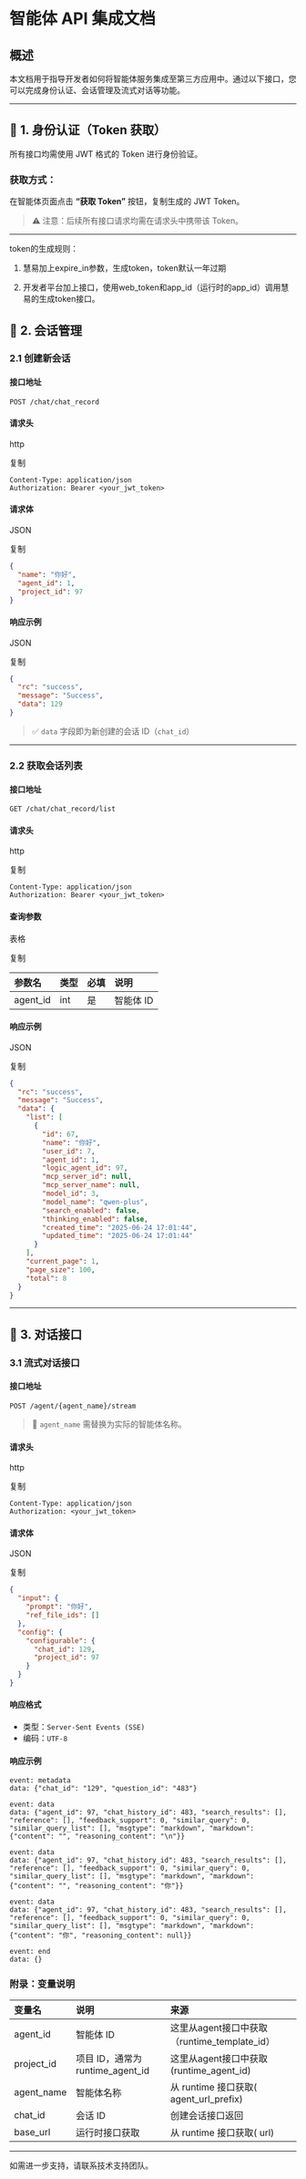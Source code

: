 # 智能体 API 集成文档

##  概述

本文档用于指导开发者如何将智能体服务集成至第三方应用中。通过以下接口，您可以完成身份认证、会话管理及流式对话等功能。

------

## 🔐 1. 身份认证（Token 获取）

所有接口均需使用 JWT 格式的 Token 进行身份验证。

### 获取方式：

在智能体页面点击 **“获取 Token”** 按钮，复制生成的 JWT Token。

> ⚠️ 注意：后续所有接口请求均需在请求头中携带该 Token。

------

token的生成规则：

1. 慧易加上expire_in参数，生成token，token默认一年过期

2. 开发者平台加上接口，使用web_token和app_id（运行时的app_id）调用慧易的生成token接口。



## 🧾 2. 会话管理

### 2.1 创建新会话

#### 接口地址

```
POST /chat/chat_record
```

#### 请求头

http

复制

```http
Content-Type: application/json
Authorization: Bearer <your_jwt_token>
```

#### 请求体

JSON

复制

```json
{
  "name": "你好",
  "agent_id": 1,
  "project_id": 97
}
```

#### 响应示例

JSON

复制

```json
{
  "rc": "success",
  "message": "Success",
  "data": 129
}
```

> ✅ `data` 字段即为新创建的会话 ID（`chat_id`）

------

### 2.2 获取会话列表

#### 接口地址

```
GET /chat/chat_record/list
```

#### 请求头

http

复制

```http
Content-Type: application/json
Authorization: Bearer <your_jwt_token>
```

#### 查询参数

表格

复制

| 参数名   | 类型 | 必填 | 说明      |
| :------- | :--- | :--- | :-------- |
| agent_id | int  | 是   | 智能体 ID |

#### 响应示例

JSON

复制

```json
{
  "rc": "success",
  "message": "Success",
  "data": {
    "list": [
      {
        "id": 67,
        "name": "你好",
        "user_id": 7,
        "agent_id": 1,
        "logic_agent_id": 97,
        "mcp_server_id": null,
        "mcp_server_name": null,
        "model_id": 3,
        "model_name": "qwen-plus",
        "search_enabled": false,
        "thinking_enabled": false,
        "created_time": "2025-06-24 17:01:44",
        "updated_time": "2025-06-24 17:01:44"
      }
    ],
    "current_page": 1,
    "page_size": 100,
    "total": 8
  }
}
```

------

## 💬 3. 对话接口

### 3.1 流式对话接口

#### 接口地址

```
POST /agent/{agent_name}/stream
```

> 📌 `agent_name` 需替换为实际的智能体名称。

#### 请求头

http

复制

```http
Content-Type: application/json
Authorization: <your_jwt_token>
```

#### 请求体

JSON

复制

```json
{
  "input": {
    "prompt": "你好",
    "ref_file_ids": []
  },
  "config": {
    "configurable": {
      "chat_id": 129,
      "project_id": 97
    }
  }
}
```

#### 响应格式

- 类型：`Server-Sent Events (SSE)`
- 编码：`UTF-8`

#### 响应示例

```
event: metadata
data: {"chat_id": "129", "question_id": "483"}

event: data
data: {"agent_id": 97, "chat_history_id": 483, "search_results": [], "reference": [], "feedback_support": 0, "similar_query": 0, "similar_query_list": [], "msgtype": "markdown", "markdown": {"content": "", "reasoning_content": "\n"}}

event: data
data: {"agent_id": 97, "chat_history_id": 483, "search_results": [], "reference": [], "feedback_support": 0, "similar_query": 0, "similar_query_list": [], "msgtype": "markdown", "markdown": {"content": "", "reasoning_content": "你"}}

event: data
data: {"agent_id": 97, "chat_history_id": 483, "search_results": [], "reference": [], "feedback_support": 0, "similar_query": 0, "similar_query_list": [], "msgtype": "markdown", "markdown": {"content": "你", "reasoning_content": null}}

event: end
data: {}
```



### 附录：变量说明

| 变量名     | 说明                             | 来源                                         |
| :--------- | :------------------------------- | :------------------------------------------- |
| agent_id   | 智能体 ID                        | 这里从agent接口中获取（runtime_template_id） |
| project_id | 项目 ID，通常为 runtime_agent_id | 这里从agent接口中获取(runtime_agent_id)      |
| agent_name | 智能体名称                       | 从 runtime 接口获取( agent_url_prefix)       |
| chat_id    | 会话 ID                          | 创建会话接口返回                             |
| base_url   | 运行时接口获取                   | 从 runtime 接口获取( url)                    |

------

如需进一步支持，请联系技术支持团队。

